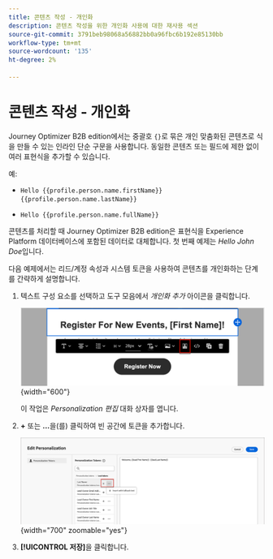 ```yaml
---
title: 콘텐츠 작성 - 개인화
description: 콘텐츠 작성을 위한 개인화 사용에 대한 재사용 섹션
source-git-commit: 3791beb98068a56882bb0a96fbc6b192e85130bb
workflow-type: tm+mt
source-wordcount: '135'
ht-degree: 2%

---
```


# 콘텐츠 작성 - 개인화

Journey Optimizer B2B edition에서는 중괄호 `{}`로 묶은 개인 맞춤화된 콘텐츠로 식을 만들 수 있는 인라인 단순 구문을 사용합니다. 동일한 콘텐츠 또는 필드에 제한 없이 여러 표현식을 추가할 수 있습니다.

예:

* `Hello {{profile.person.name.firstName}} {{profile.person.name.lastName}}`

* `Hello {{profile.person.name.fullName}}`

콘텐츠를 처리할 때 Journey Optimizer B2B edition은 표현식을 Experience Platform 데이터베이스에 포함된 데이터로 대체합니다. 첫 번째 예제는 _Hello John Doe_&#x200B;입니다.

다음 예제에서는 리드/계정 속성과 시스템 토큰을 사용하여 콘텐츠를 개인화하는 단계를 간략하게 설명합니다.

1. 텍스트 구성 요소를 선택하고 도구 모음에서 _개인화 추가_ 아이콘을 클릭합니다.

   ![개인 설정 아이콘을 클릭합니다](../assets/content-design-shared/visual-designer-personalize-icon.png){width="600"}

   이 작업은 _Personalization 편집_ 대화 상자를 엽니다.

1. **+** 또는 **...**&#x200B;을(를) 클릭하여 빈 공간에 토큰을 추가합니다.

   ![토큰을 사용하여 개인화된 텍스트 만들기](../assets/content-design-shared/visual-designer-personalize-dialog.png){width="700" zoomable="yes"}

1. **[!UICONTROL 저장]**&#x200B;을 클릭합니다.
